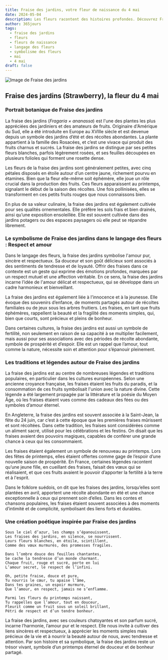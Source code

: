 ```yaml
---
title: Fraise des jardins, votre fleur de naissance du 4 mai
date: 2024-05-04
description: Les fleurs racontent des histoires profondes. Découvrez Fraise des jardins, votre fleur de naissance du 4 mai, ses symboles et récits fascinants. Plongez dans sa signification et son langage unique dans l'art floral.
author: 365jours
tags:
  - fraise des jardins
  - fleurs
  - fleurs de naissance
  - langage des fleurs
  - symbolisme des fleurs
  - mai
  - 4 mai
draft: false
---
```



![Image de Fraise des jardins](https://cdn.pixabay.com/photo/2016/06/20/00/40/strawberries-1467902_640.jpg#center)


## Fraise des jardins (Strawberry), la fleur du 4 mai

### Portrait botanique de Fraise des jardins

La fraise des jardins (_Fragaria × ananassa_) est l'une des plantes les plus appréciées des jardiniers et des amateurs de fruits. Originaire d'Amérique du Sud, elle a été introduite en Europe au XVIIIe siècle et est devenue depuis un symbole des jardins d’été et des récoltes abondantes. La plante appartient à la famille des Rosacées, et c’est une vivace qui produit des fruits charnus et sucrés. La fraise des jardins se distingue par ses petites fleurs blanches, parfois légèrement rosées, et ses feuilles découpées en plusieurs folioles qui forment une rosette dense.

Les fleurs de la fraise des jardins sont généralement petites, avec cinq pétales disposés en étoile autour d’un centre jaune, richement pourvu en étamines. Bien que la fleur elle-même soit éphémère, elle joue un rôle crucial dans la production des fruits. Ces fleurs apparaissent au printemps, signalant le début de la saison des récoltes. Une fois pollinisées, elles se transforment en ces petits fruits rouges que nous connaissons bien.

En plus de sa valeur culinaire, la fraise des jardins est également cultivée pour ses qualités ornementales. Elle préfère les sols frais et bien drainés, ainsi qu’une exposition ensoleillée. Elle est souvent cultivée dans des jardins potagers ou des espaces paysagers où elle peut se répandre librement.

### Le symbolisme de Fraise des jardins dans le langage des fleurs : Respect et amour

Dans le langage des fleurs, la fraise des jardins symbolise l'amour pur, sincère et respectueux. Sa douceur et son goût délicieux sont associés à des sentiments de tendresse et de loyauté. Offrir des fraises dans ce contexte est un geste qui exprime des émotions profondes, marquées par un respect mutuel et une affection véritable. En ce sens, la fraise des jardins incarne l’idée de l'amour délicat et respectueux, qui se développe dans un cadre harmonieux et bienveillant.

La fraise des jardins est également liée à l’innocence et à la jeunesse. Elle évoque des souvenirs d’enfance, de moments partagés autour de récoltes familiales ou de jeux sous les arbres fruitiers. Les fraises, en tant que fruits éphémères, rappellent la beauté et la fragilité des moments simples, qui, bien que courts, sont précieux et pleins de bonheur.

Dans certaines cultures, la fraise des jardins est aussi un symbole de fertilité, non seulement en raison de sa capacité à se multiplier facilement, mais aussi pour ses associations avec des périodes de récolte abondante, symbole de prospérité et d’espoir. Elle est un rappel que l’amour, tout comme la nature, nécessite soin et attention pour s’épanouir pleinement.

### Les traditions et légendes autour de Fraise des jardins

La fraise des jardins est au centre de nombreuses légendes et traditions populaires, en particulier dans les cultures européennes. Selon une ancienne croyance française, les fraises étaient les fruits du paradis, et la consommation de ces fruits symbolisait l'union avec la nature divine. Cette légende a été largement propagée par la littérature et la poésie du Moyen Âge, où les fraises étaient vues comme des cadeaux des fées ou des symboles d’amour éternel.

En Angleterre, la fraise des jardins est souvent associée à la Saint-Jean, la fête du 24 juin, car c’est à cette époque que les premières fraises mûrissent et sont récoltées. Dans cette tradition, les fraises sont considérées comme un aliment sacré, utilisé pour les célébrations et les festins. On disait que les fraises avaient des pouvoirs magiques, capables de conférer une grande chance à ceux qui les consommaient.

Les fraises étaient également un symbole de renouveau au printemps. Lors des fêtes de printemps, elles étaient offertes comme gage de l’espoir d’une nouvelle saison de prospérité. En France, certaines légendes racontent qu’une jeune fille, en cueillant des fraises, faisait des vœux qui se réalisaient, et que ces fruits avaient le pouvoir d’apporter la fertilité à la terre et à l'esprit.

Dans le folklore suédois, on dit que les fraises des jardins, lorsqu’elles sont plantées en avril, apportent une récolte abondante en été et une chance exceptionnelle à ceux qui prennent soin d’elles. Dans les contes et chansons populaires, les fraises étaient souvent associées à des moments d’intimité et de complicité, symbolisant des liens forts et durables.

### Une création poétique inspirée par Fraise des jardins

```
Sous le ciel d’azur, les champs s’épanouissent,  
Les fraises des jardins, en silence, se nourrissent.  
Leurs fleurs blanches, en étoile, scintillent,  
Comme des vœux murmurés, des promesses fragiles.

Dans l’ombre douce des feuilles chantantes,  
Se cache la tendresse d’un monde charmant.  
Chaque fruit, rouge et sucré, porte en lui  
L’amour secret, le respect de l’infini.

Oh, petite fraise, douce et pure,  
Tu nourris le cœur, tu apaise l’âme,  
Dans tes graines, un espoir murmure,  
Que l’amour, en respect, jamais ne s’enflamme.

Parmi les fleurs du printemps naissant,  
Tu rappelles que l’amour, tout en douceur,  
Fleurit comme un fruit sous un soleil brillant,  
Pétri de respect et d’un tendre bonheur.
```

La fraise des jardins, avec ses couleurs chatoyantes et son parfum sucré, incarne l’harmonie, l’amour pur et le respect. Elle nous invite à cultiver des liens sincères et respectueux, à apprécier les moments simples mais précieux de la vie et à nourrir la beauté autour de nous, avec tendresse et attention. Par son histoire et sa symbolique, la fraise des jardins reste un trésor vivant, symbole d’un printemps éternel de douceur et de bonheur partagé.

